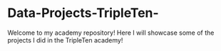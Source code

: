 # Data-Projects-TripleTen-
Welcome to my academy repository! Here I will showcase some of the projects I did in the TripleTen academy!
